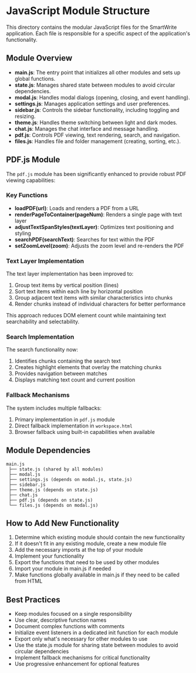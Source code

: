 # JavaScript Module Structure

This directory contains the modular JavaScript files for the SmartWrite application. Each file is responsible for a specific aspect of the application's functionality.

## Module Overview

- **main.js**: The entry point that initializes all other modules and sets up global functions.
- **state.js**: Manages shared state between modules to avoid circular dependencies.
- **modal.js**: Handles modal dialogs (opening, closing, and event handling).
- **settings.js**: Manages application settings and user preferences.
- **sidebar.js**: Controls the sidebar functionality, including toggling and resizing.
- **theme.js**: Handles theme switching between light and dark modes.
- **chat.js**: Manages the chat interface and message handling.
- **pdf.js**: Controls PDF viewing, text rendering, search, and navigation.
- **files.js**: Handles file and folder management (creating, sorting, etc.).

## PDF.js Module

The `pdf.js` module has been significantly enhanced to provide robust PDF viewing capabilities:

### Key Functions

- **loadPDF(url)**: Loads and renders a PDF from a URL
- **renderPageToContainer(pageNum)**: Renders a single page with text layer
- **adjustTextSpanStyles(textLayer)**: Optimizes text positioning and styling
- **searchPDF(searchText)**: Searches for text within the PDF
- **setZoomLevel(zoom)**: Adjusts the zoom level and re-renders the PDF

### Text Layer Implementation

The text layer implementation has been improved to:

1. Group text items by vertical position (lines)
2. Sort text items within each line by horizontal position
3. Group adjacent text items with similar characteristics into chunks
4. Render chunks instead of individual characters for better performance

This approach reduces DOM element count while maintaining text searchability and selectability.

### Search Implementation

The search functionality now:

1. Identifies chunks containing the search text
2. Creates highlight elements that overlay the matching chunks
3. Provides navigation between matches
4. Displays matching text count and current position

### Fallback Mechanisms

The system includes multiple fallbacks:

1. Primary implementation in `pdf.js` module
2. Direct fallback implementation in `workspace.html`
3. Browser fallback using built-in capabilities when available

## Module Dependencies

```
main.js
 ├── state.js (shared by all modules)
 ├── modal.js
 ├── settings.js (depends on modal.js, state.js)
 ├── sidebar.js
 ├── theme.js (depends on state.js)
 ├── chat.js
 ├── pdf.js (depends on state.js)
 └── files.js (depends on modal.js)
```

## How to Add New Functionality

1. Determine which existing module should contain the new functionality
2. If it doesn't fit in any existing module, create a new module file
3. Add the necessary imports at the top of your module
4. Implement your functionality
5. Export the functions that need to be used by other modules
6. Import your module in main.js if needed
7. Make functions globally available in main.js if they need to be called from HTML

## Best Practices

- Keep modules focused on a single responsibility
- Use clear, descriptive function names
- Document complex functions with comments
- Initialize event listeners in a dedicated init function for each module
- Export only what's necessary for other modules to use
- Use the state.js module for sharing state between modules to avoid circular dependencies
- Implement fallback mechanisms for critical functionality
- Use progressive enhancement for optional features 